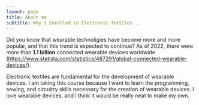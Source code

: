 ```yaml
---
layout: page
title: About me
subtitle: Why I Enrolled in Electronic Textiles...
---
```


Did you know that wearable technoligies have become more and more popular, and that this trend is expected to continue? As of 2022, there were more than **1.1 billion** connected wearable devices worldwide (https://www.statista.com/statistics/487291/global-connected-wearable-devices/). 

Electronic textiles are fundamental for the development of wearable devices. I am taking this course because I want to learn the programming, sewing, and circuitry skills necessary for the creation of wearable devices. I love wearable devices, and I think it would be really neat to make my own. 
